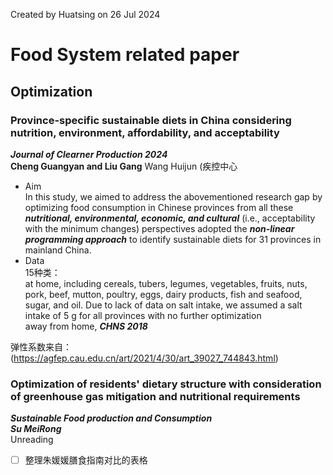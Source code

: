 Created by Huatsing on 26 Jul 2024
# Food System related paper
## Optimization
### Province-specific sustainable diets in China considering nutrition, environment, affordability, and acceptability
***Journal of Clearner Production 2024***  
**Cheng Guangyan and Liu Gang** Wang Huijun (疾控中心 
* Aim  
In this study, we aimed to address the abovementioned research gap by optimizing food consumption in Chinese provinces from all these ***nutritional, environmental, economic, and cultural*** (i.e., acceptability with the minimum changes) perspectives adopted the ***non-linear programming approach*** to identify sustainable diets for 31 provinces in mainland China.
* Data  
15种类：  
at home, including cereals, tubers, legumes, vegetables, fruits, nuts, pork, beef, mutton, poultry, eggs, dairy products, fish and seafood, sugar, and oil. Due to lack of data on salt intake, we assumed a salt intake of 5 g for all provinces with no further optimization  
away from home, ***CHNS 2018***

弹性系数来自：(https://agfep.cau.edu.cn/art/2021/4/30/art_39027_744843.html)
  
### Optimization of residents' dietary structure with consideration of greenhouse gas mitigation and nutritional requirements
***Sustainable Food production and Consumption***  
***Su MeiRong***  
Unreading

- [ ] 整理朱媛媛膳食指南对比的表格

